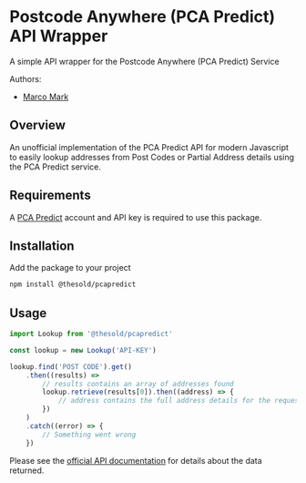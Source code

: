# Postcode Anywhere (PCA Predict) API Wrapper

A simple API wrapper for the Postcode Anywhere (PCA Predict) Service

Authors:

* [Marco Mark](mailto:m2de@outook.com)

## Overview

An unofficial implementation of the PCA Predict API for modern Javascript to easily lookup addresses from Post Codes or Partial Address details using the PCA Predict service.

## Requirements

A [PCA Predict](https://www.pcapredict.com/) account and API key is required to use this package.

## Installation

Add the package to your project

```sh
npm install @thesold/pcapredict
```

## Usage

```js
import Lookup from '@thesold/pcapredict'

const lookup = new Lookup('API-KEY')

lookup.find('POST CODE').get()
    .then((results) =>
        // results contains an array of addresses found
        lookup.retrieve(results[0]).then((address) => {
            // address contains the full address details for the requested entry
        })
    )
    .catch((error) => {
        // Something went wrong
    })
```

Please see the [official API documentation](https://www.pcapredict.com/support/webservice/serviceslist/capture/) for details about the data returned.
